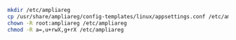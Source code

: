 ﻿```sh
mkdir /etc/ampliareg
cp /usr/share/ampliareg/config-templates/linux/appsettings.conf /etc/ampliareg/
chown -R root:ampliareg /etc/ampliareg
chmod -R a=,u+rwX,g+rX /etc/ampliareg
```
